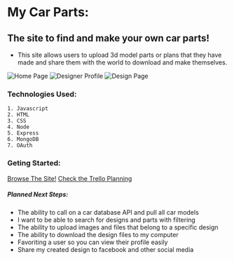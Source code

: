 # My Car Parts: 
## The site to find and make your own car parts!

* This site allows users to upload 3d model parts or plans that they have made and share them with the world to download and make themselves.

![Home Page](https://i.imgur.com/feRKZOj.png)
![Designer Profile](https://i.imgur.com/MvyIzEz.png)
![Design Page](https://i.imgur.com/XbuzOG3.png)

### Technologies Used:
    1. Javascript
    2. HTML
    3. CSS
    4. Node
    5. Express
    6. MongoDB
    7. OAuth

### Geting Started:
[Browse The Site!](https://my-car-parts.herokuapp.com/designs)
[Check the Trello Planning](https://trello.com/b/KbgXXjLS/mycarparts)

##### Planned Next Steps:
* The ability to call on a car database API and pull all car models
* I want to be able to search for designs and parts with filtering
* The ability to upload images and files that belong to a specific design
* The ability to download the design files to my computer
* Favoriting a user so you can view their profile easily
* Share my created design to facebook and other social media
